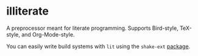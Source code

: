 # illiterate

A preprocessor meant for literate programming. Supports Bird-style, TeX-style,
and Org-Mode-style.

You can easily write build systems with `lit` using the `shake-ext`
[package](http://hackage.haskell.org/package/shake-ext).
